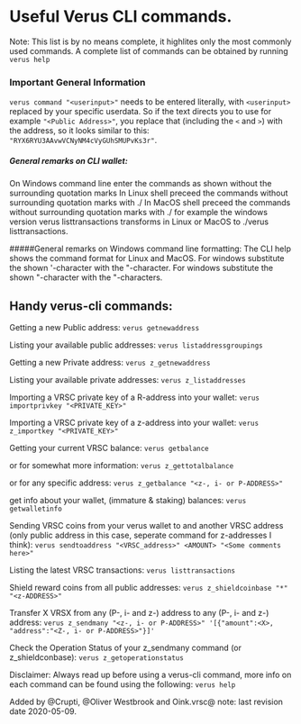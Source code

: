 # Useful Verus CLI commands.
Note: This list is by no means complete, it highlites only the most commonly used commands. A complete list of commands can be obtained by running `verus help`

### Important General Information

`verus command "<userinput>"` needs to be entered literally, with `<userinput>` replaced by your specific userdata. So if the text directs you to use for example `"<Public Address>"`, you replace that (including the `<` and `>`) with the address,
so it looks similar to this: `"RYX6RYU3AAvwVCNyNM4cVyGUhSMUPvKs3r"`.

##### General remarks on CLI wallet:
On Windows command line enter the commands as shown without the surrounding quotation marks
In Linux shell preceed the commands without surrounding quotation marks with ./
In MacOS shell preceed the commands without surrounding quotation marks with ./
for example the windows version verus listtransactions transforms in Linux or MacOS to ./verus listtransactions.

#####General remarks on Windows command line formatting:
The CLI help shows the command format for Linux and MacOS.
For windows substitute the shown '-character with the "-character.
For windows substitute the shown "-character with the \"-characters.

## Handy verus-cli commands:
Getting a new Public address:
`verus getnewaddress`

Listing your available public addresses:
`verus listaddressgroupings`

Getting a new Private address:
`verus z_getnewaddress`

Listing your available private addresses:
`verus z_listaddresses`

Importing a VRSC private key of a R-address into your wallet:
`verus importprivkey "<PRIVATE_KEY>"`

Importing a VRSC private key of a z-address into your wallet:
`verus z_importkey "<PRIVATE_KEY>"`

Getting your current VRSC balance:
`verus getbalance`

or for somewhat more information:
`verus z_gettotalbalance`

or for any specific address:
`verus z_getbalance "<z-, i- or P-ADDRESS>"`

get info about your wallet, (immature & staking) balances:
`verus getwalletinfo`

Sending VRSC coins from your verus wallet to and another VRSC address (only public address in this case, seperate command for z-addresses I think):
`verus sendtoaddress "<VRSC_address>" <AMOUNT> "<Some comments here>"`

Listing the latest VRSC transactions:
`verus listtransactions`

Shield reward coins from all public addresses:
`verus z_shieldcoinbase "*" "<z-ADDRESS>"`

Transfer X VRSX from any (P-, i- and z-) address to any (P-, i- and z-) address:
`verus z_sendmany "<z-, i- or P-ADDRESS>" '[{"amount":<X>, "address":"<Z-, i- or P-ADDRESS>"}]'`

Check the Operation Status of your z_sendmany command (or z_shieldconbase):
`verus z_getoperationstatus`

Disclaimer: Always read up before using a verus-cli command, more info on each command can be found using the following:
`verus help`

Added by @Crupti, @Oliver Westbrook and Oink.vrsc@
note: last revision date 2020-05-09.
